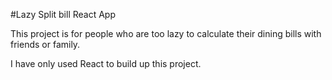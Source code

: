 #Lazy Split bill React App

This project is for people who are too lazy to calculate their dining bills with friends or family.

I have only used React to build up this project.
